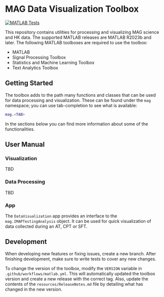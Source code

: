 # MAG Data Visualization Toolbox

[![MATLAB Tests](https://github.com/ImperialCollegeLondon/MAG-Data-Visualization-Toolbox/actions/workflows/matlab.yml/badge.svg)](https://github.com/ImperialCollegeLondon/MAG-Data-Visualization-Toolbox/actions/workflows/matlab.yml)

This repository contains utilities for processing and visualizing MAG science and HK data. The supported MATLAB releases are MATLAB R2023b and later. The following MATLAB toolboxes are required to use the toolbox:

* MATLAB
* Signal Processing Toolbox
* Statistics and Machine Learning Toolbox
* Text Analytics Toolbox

## Getting Started

The toolbox adds to the path many functions and classes that can be used for data processing and visualization. These can be found under the `mag` namespace; you can use tab-completion to see what is available:
``` matlab
mag.<TAB>
```
In the sections below you can find more information about some of the functionalities.

## User Manual

### Visualization

TBD

### Data Processing

TBD

### App

The `DataVisualization` app provides an interface to the `mag.IMAPTestingAnalysis` object. It can be used for quick visualization of data collected during an AT, CPT or SFT. 

## Development

When developing new features or fixing issues, create a new branch. After finishing development, make sure to write tests to cover any new changes. 

To change the version of the toolbox, modify the `VERSION` variable in `.github/workflows/matlab.yml`. This will automatically updated the toolbox version and create a new release with the correct tag.
Also, update the contents of the `resources/ReleaseNotes.md` file by detailing what has changed in the new version.
